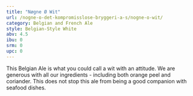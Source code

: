 ```yaml
---
title: "Nøgne Ø Wit"
url: /nogne-o-det-kompromisslose-bryggeri-a-s/nogne-o-wit/
category: Belgian and French Ale
style: Belgian-Style White
abv: 4.5
ibu: 0
srm: 0
upc: 0
---
```

This Belgian Ale is what you could call a wit with an attitude.  We are generous with all our ingredients - including both orange peel and coriander.  This does not stop this ale from being a good companion with seafood dishes.

